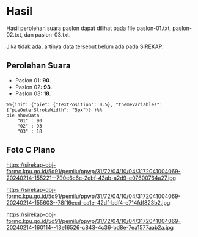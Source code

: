 # Hasil

Hasil perolehan suara paslon dapat dilihat pada file paslon-01.txt, paslon-02.txt, dan paslon-03.txt.

Jika tidak ada, artinya data tersebut belum ada pada SIREKAP.

## Perolehan Suara

 * Paslon 01: **90**.
 * Paslon 02: **93**.
 * Paslon 03: **18**.

```mermaid
%%{init: {"pie": {"textPosition": 0.5}, "themeVariables": {"pieOuterStrokeWidth": "5px"}} }%%
pie showData
    "01" : 90
    "02" : 93
    "03" : 18
```
## Foto C Plano

https://sirekap-obj-formc.kpu.go.id/5d91/pemilu/ppwp/31/72/04/10/04/3172041004069-20240214-155221--790e6c6c-2ebf-43ab-a2d9-e07600764a27.jpg

https://sirekap-obj-formc.kpu.go.id/5d91/pemilu/ppwp/31/72/04/10/04/3172041004069-20240214-155603--78f16ecd-ca1e-42df-bdf4-e714fdf823b2.jpg

https://sirekap-obj-formc.kpu.go.id/5d91/pemilu/ppwp/31/72/04/10/04/3172041004069-20240214-160114--13e16526-c843-4c36-bd8e-7ea1577aab2a.jpg
